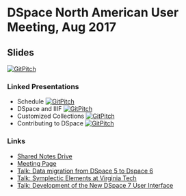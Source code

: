 # DSpace North American User Meeting, Aug 2017 

## Slides
[![GitPitch](https://gitpitch.com/assets/badge.svg)](https://gitpitch.com/terrywbrady/dspaceUserMeeting?grs=github&t=white)

### Linked Presentations
* Schedule [![GitPitch](https://gitpitch.com/assets/badge.svg)](https://gitpitch.com/terrywbrady/dspaceUserMeeting?p=schedule)
* DSpace and IIIF [![GitPitch](https://gitpitch.com/assets/badge.svg)](https://gitpitch.com/terrywbrady/dspaceUserMeeting?p=dspaceIIIF)
* Customized Collections [![GitPitch](https://gitpitch.com/assets/badge.svg)](https://gitpitch.com/terrywbrady/dspaceUserMeeting?p=customizedCollections)
* Contributing to DSpace [![GitPitch](https://gitpitch.com/assets/badge.svg)](https://gitpitch.com/terrywbrady/dspaceUserMeeting?p=contributingToDSpace)

### Links
* [Shared Notes Drive](https://drive.google.com/drive/folders/0B7l4N_z_0VsbZzlvRHpqTjlFQzA)
* [Meeting Page](https://www.library.georgetown.edu/node/19724)
* [Talk: Data migration from DSpace 5 to Dspace 6](https://drive.google.com/open?id=0B38Pybguv0GOZTJoLVpGS1BmejA)
* [Talk: Symplectic Elements at Virginia Tech](https://docs.google.com/presentation/d/1vRqqVC6Fo-qvf8i35418YgpxEEi7H8J3YqbPPuN-DX0/edit?ts=599c5c69#slide=id.p)
* [Talk: Development of the New DSpace 7 User Interface](https://docs.google.com/presentation/d/1b-VABW_p-oVUfz58ogH2D40NtjESuTi9bTDpU2cfd90/edit#slide=id.g1f5073f8a1_0_3)

